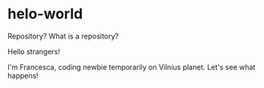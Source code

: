 # helo-world
Repository? What is a repository?

Hello strangers!

I'm Francesca, coding newbie temporarily on Vilnius planet. Let's see what happens!
